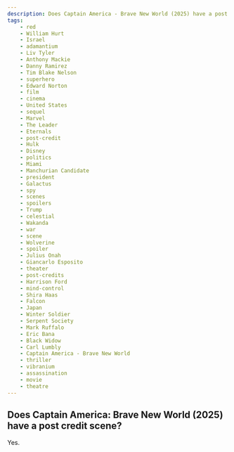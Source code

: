 ```yaml
---
description: Does Captain America - Brave New World (2025) have a post credit scene?
tags: 
    - red
    - William Hurt
    - Israel
    - adamantium
    - Liv Tyler
    - Anthony Mackie
    - Danny Ramirez
    - Tim Blake Nelson
    - superhero
    - Edward Norton
    - film
    - cinema
    - United States
    - sequel
    - Marvel
    - The Leader
    - Eternals
    - post-credit
    - Hulk
    - Disney
    - politics
    - Miami
    - Manchurian Candidate
    - president
    - Galactus
    - spy
    - scenes
    - spoilers
    - Trump
    - celestial
    - Wakanda
    - war
    - scene
    - Wolverine
    - spoiler
    - Julius Onah
    - Giancarlo Esposito
    - theater
    - post-credits
    - Harrison Ford
    - mind-control
    - Shira Haas
    - Falcon
    - Japan
    - Winter Soldier
    - Serpent Society
    - Mark Ruffalo
    - Eric Bana
    - Black Widow
    - Carl Lumbly
    - Captain America - Brave New World
    - thriller
    - vibranium
    - assassination
    - movie
    - theatre
---
```


## Does Captain America: Brave New World (2025) have a post credit scene?

Yes.
